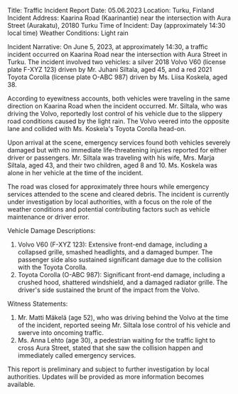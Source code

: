  Title: Traffic Incident Report
Date: 05.06.2023
Location: Turku, Finland
Incident Address: Kaarina Road (Kaarinantie) near the intersection with Aura Street (Aurakatu), 20180 Turku
Time of Incident: Day (approximately 14:30 local time)
Weather Conditions: Light rain

Incident Narrative:
On June 5, 2023, at approximately 14:30, a traffic incident occurred on Kaarina Road near the intersection with Aura Street in Turku. The incident involved two vehicles: a silver 2018 Volvo V60 (license plate F-XYZ 123) driven by Mr. Juhani Siltala, aged 45, and a red 2021 Toyota Corolla (license plate O-ABC 987) driven by Ms. Liisa Koskela, aged 38.

According to eyewitness accounts, both vehicles were traveling in the same direction on Kaarina Road when the incident occurred. Mr. Siltala, who was driving the Volvo, reportedly lost control of his vehicle due to the slippery road conditions caused by the light rain. The Volvo veered into the opposite lane and collided with Ms. Koskela's Toyota Corolla head-on.

Upon arrival at the scene, emergency services found both vehicles severely damaged but with no immediate life-threatening injuries reported for either driver or passengers. Mr. Siltala was traveling with his wife, Mrs. Marja Siltala, aged 43, and their two children, aged 8 and 10. Ms. Koskela was alone in her vehicle at the time of the incident.

The road was closed for approximately three hours while emergency services attended to the scene and cleared debris. The incident is currently under investigation by local authorities, with a focus on the role of the weather conditions and potential contributing factors such as vehicle maintenance or driver error.

Vehicle Damage Descriptions:
1. Volvo V60 (F-XYZ 123): Extensive front-end damage, including a collapsed grille, smashed headlights, and a damaged bumper. The passenger side also sustained significant damage due to the collision with the Toyota Corolla.
2. Toyota Corolla (O-ABC 987): Significant front-end damage, including a crushed hood, shattered windshield, and a damaged radiator grille. The driver's side sustained the brunt of the impact from the Volvo.

Witness Statements:
1. Mr. Matti Mäkelä (age 52), who was driving behind the Volvo at the time of the incident, reported seeing Mr. Siltala lose control of his vehicle and swerve into oncoming traffic.
2. Ms. Anna Lehto (age 30), a pedestrian waiting for the traffic light to cross Aura Street, stated that she saw the collision happen and immediately called emergency services.

This report is preliminary and subject to further investigation by local authorities. Updates will be provided as more information becomes available.